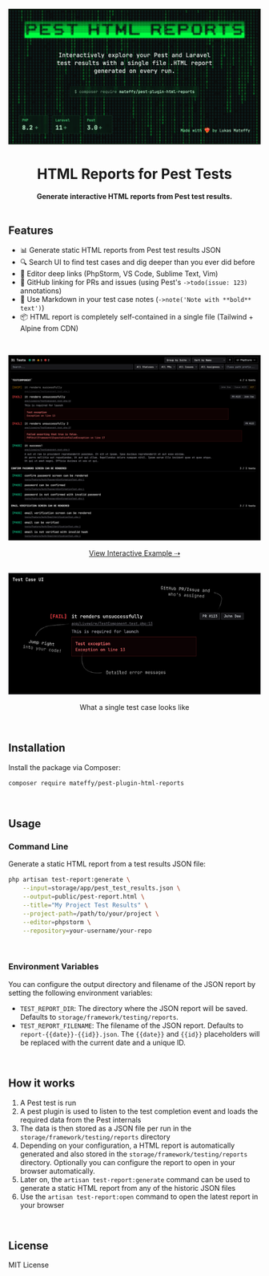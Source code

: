 ![HTML Reports for Pest Tests](./docs/images/header-1.png)

<div class="flex flex-col gap-4" align="center">
	<h1>
		HTML Reports for Pest Tests
	</h1>
	<strong>
		Generate interactive HTML reports from Pest test results.
	</strong>
</div>

<br />

## Features

-   📊 Generate static HTML reports from Pest test results JSON
-   🔍 Search UI to find test cases and dig deeper than you ever did before
-   🔗 Editor deep links (PhpStorm, VS Code, Sublime Text, Vim)
-   🐙 GitHub linking for PRs and issues (using Pest's `->todo(issue: 123)` annotations)
-   📝 Use Markdown in your test case notes (`->note('Note with **bold** text')`)
-   📦 HTML report is completely self-contained in a single file (Tailwind + Alpine from CDN)

<br />

![Screenshot showing an example report](./docs/images/screenshot.png)

<p align="center">
	<a href="https://mateffy.me/pest-plugin-html-reports/report.html">
		View Interactive Example ⇢
	</a>
</p>

<br />

<div align="center">
	<img src="./docs/images/explainer-1.png" alt="What a single test case looks like" />
	<p>What a single test case looks like</p>
</div>

<br />

## Installation

Install the package via Composer:

```bash
composer require mateffy/pest-plugin-html-reports
```

<br />

## Usage

### Command Line

Generate a static HTML report from a test results JSON file:

```bash
php artisan test-report:generate \
    --input=storage/app/pest_test_results.json \
    --output=public/pest-report.html \
    --title="My Project Test Results" \
    --project-path=/path/to/your/project \
    --editor=phpstorm \
    --repository=your-username/your-repo
```

<br />

### Environment Variables

You can configure the output directory and filename of the JSON report by setting the following environment variables:

-   `TEST_REPORT_DIR`: The directory where the JSON report will be saved. Defaults to `storage/framework/testing/reports`.
-   `TEST_REPORT_FILENAME`: The filename of the JSON report. Defaults to `report-{{date}}-{{id}}.json`. The `{{date}}` and `{{id}}` placeholders will be replaced with the current date and a unique ID.

<br />

## How it works

1. A Pest test is run
2. A pest plugin is used to listen to the test completion event and loads the required data from the Pest internals
3. The data is then stored as a JSON file per run in the `storage/framework/testing/reports` directory
4. Depending on your configuration, a HTML report is automatically generated and also stored in the `storage/framework/testing/reports` directory. Optionally you can configure the report to open in your browser automatically.
5. Later on, the `artisan test-report:generate` command can be used to generate a static HTML report from any of the historic JSON files
6. Use the `artisan test-report:open` command to open the latest report in your browser

<br />

## License

MIT License
